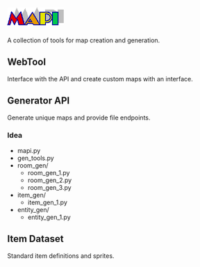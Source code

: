 # <img src="webtool/img/mapi_logo.png">
A collection of tools for map creation and generation.

## WebTool
Interface with the API and create custom maps with an interface.

## Generator API
Generate unique maps and provide file endpoints.

### Idea
- mapi.py
- gen_tools.py
- room_gen/
  - room_gen_1.py
  - room_gen_2.py
  - room_gen_3.py
- item_gen/
  - item_gen_1.py
- entity_gen/
  - entity_gen_1.py

## Item Dataset
Standard item definitions and sprites.